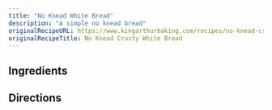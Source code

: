 ```yaml
---
title: "No Knead White Bread"
description: "A simple no knead bread"
originalRecipeURL: https://www.kingarthurbaking.com/recipes/no-knead-crusty-white-bread-recipe
originalRecipeTitle: No Knead Crusty White Bread
---
```


## Ingredients

## Directions

